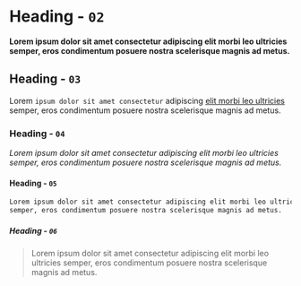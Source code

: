 # Heading - `02`

**Lorem ipsum dolor sit amet consectetur adipiscing elit morbi leo ultricies semper, eros condimentum posuere nostra scelerisque magnis ad metus.**

## Heading - `03`

Lorem `ipsum dolor sit amet consectetur` adipiscing [elit morbi leo ultricies](./) semper, eros condimentum posuere nostra scelerisque magnis ad metus.

### Heading - `04`

*Lorem ipsum dolor sit amet consectetur adipiscing elit morbi leo ultricies semper, eros condimentum posuere nostra scelerisque magnis ad metus.*

#### Heading - `05`

```txt
Lorem ipsum dolor sit amet consectetur adipiscing elit morbi leo ultricies
semper, eros condimentum posuere nostra scelerisque magnis ad metus.
```

##### Heading - `06`

>Lorem ipsum dolor sit amet consectetur adipiscing elit morbi leo ultricies semper, eros condimentum posuere nostra scelerisque magnis ad metus.
